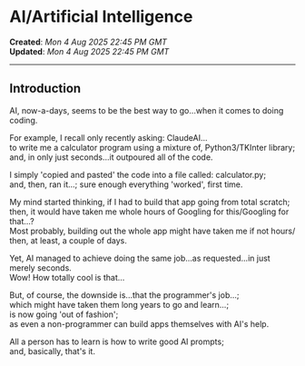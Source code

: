 # AI/Artificial Intelligence

**Created**: *Mon 4 Aug 2025 22:45 PM GMT*  
**Updated**: *Mon 4 Aug 2025 22:45 PM GMT*

-----

## Introduction

AI, now-a-days, seems to be the best way to go...when it comes to doing coding.  

For example, I recall only recently asking: ClaudeAI...  
to write me a calculator program using a mixture of, Python3/TKInter library;  
and, in only just seconds...it outpoured all of the code.  

I simply 'copied and pasted' the code into a file called: calculator.py;  
and, then, ran it...; sure enough everything 'worked', first time.  

My mind started thinking, if I had to build that app going from total scratch;  
then, it would have taken me whole hours of Googling for this/Googling for that...?  
Most probably, building out the whole app might have taken me if not hours/  
then, at least, a couple of days.  

Yet, AI managed to achieve doing the same job...as requested...in just merely seconds.   
Wow! How totally cool is that...  

But, of course, the downside is...that the programmer's job...;   
which might have taken them long years to go and learn...;  
is now going 'out of fashion';  
as even a non-programmer can build apps themselves with AI's help.  

All a person has to learn is how to write good AI prompts;  
and, basically, that's it.  



 
